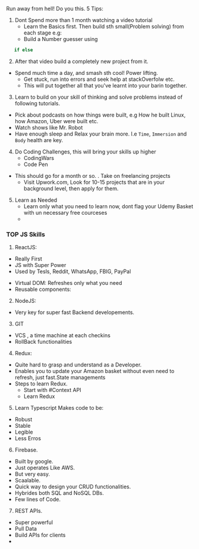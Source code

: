 Run away from hell! Do you this.
5 Tips:
1. Dont Spend more than 1 month watching a video tutorial
   - Learn the Basics first. Then build sth small(Problem solving) from each stage e.g:
    * Build a Number guesser using 
  ```jsx 
     if else
  ```
2. After that video build a completely new project from it.
- Spend much time a day, and smash sth cool! Power lifting.
   - Get stuck, run into errors and seek help at stackOverfolw etc.
   - This will put together all that you've learnt into your barin together.

3. Learn to build on your skill of thinking and solve problems instead of following tutorials.
 - Pick about podcasts on how things were built, e.g How he built Linux, how Amazon, Uber were built etc.
 - Watch shows like Mr. Robot
 - Have enough sleep and Relax your brain more. I.e `Time`, `Immersion` and `Body` health are key.

4. Do Coding Challenges, this will bring your skills up higher
   - CodingWars
   - Code Pen
- This should go for a month or so.
. Take on freelancing projects
   - Visit Upwork.com, Look for 10-15 projects that are in your background level, then apply for them.
5. Learn as Needed
   - Learn only what you need to learn now, dont flag your Udemy Basket with un necessary free courceses
   - 

### TOP JS Skills

1. ReactJS: 
- Really First
- JS with Super Power
- Used by Tesls, Reddit, WhatsApp, FBIG, PayPal
 * Virtual DOM: Refreshes only what you need
 * Reusable components: 

 2. NodeJS:
 - Very key for super fast Backend developements.
 3. GIT
 - VCS , a time machine at each checkins
 - RollBack functionalities
4. Redux:
- Quite hard to grasp and understand as a Developer.
- Enables you to update your Amazon basket without even need to refresh, just fast.State managements
- Steps to learn Redux.
    - Start with #Context API
    - Learn Redux
5. Learn Typescript
Makes code to be:
- Robust
- Stable
- Legible
- Less Erros
6. Firebase.
- Built by google.
- Just operates Like AWS. 
- But very easy.
- Scaalable.
- Quick way to design your CRUD functionalities.
- Hybrides both SQL and NoSQL DBs.
- Few lines of Code.
7. REST APIs.
- Super powerful
- Pull Data
- Build APIs for clients
- 
